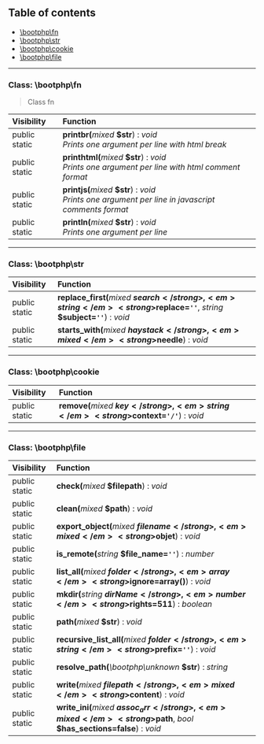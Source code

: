 ## Table of contents

- [\bootphp\fn](#class-bootphpfn)
- [\bootphp\str](#class-bootphpstr)
- [\bootphp\cookie](#class-bootphpcookie)
- [\bootphp\file](#class-bootphpfile)

<hr />

### Class: \bootphp\fn

> Class fn

| Visibility | Function |
|:-----------|:---------|
| public static | <strong>printbr(</strong><em>mixed</em> <strong>$str</strong>)</strong> : <em>void</em><br /><em>Prints one argument per line with html break</em> |
| public static | <strong>printhtml(</strong><em>mixed</em> <strong>$str</strong>)</strong> : <em>void</em><br /><em>Prints one argument per line with html comment format</em> |
| public static | <strong>printjs(</strong><em>mixed</em> <strong>$str</strong>)</strong> : <em>void</em><br /><em>Prints one argument per line in javascript comments format</em> |
| public static | <strong>println(</strong><em>mixed</em> <strong>$str</strong>)</strong> : <em>void</em><br /><em>Prints one argument per line</em> |

<hr />

### Class: \bootphp\str

| Visibility | Function |
|:-----------|:---------|
| public static | <strong>replace_first(</strong><em>mixed</em> <strong>$search</strong>, <em>string</em> <strong>$replace=`''`</strong>, <em>string</em> <strong>$subject=`''`</strong>)</strong> : <em>void</em> |
| public static | <strong>starts_with(</strong><em>mixed</em> <strong>$haystack</strong>, <em>mixed</em> <strong>$needle</strong>)</strong> : <em>void</em> |

<hr />

### Class: \bootphp\cookie

| Visibility | Function |
|:-----------|:---------|
| public static | <strong>remove(</strong><em>mixed</em> <strong>$key</strong>, <em>string</em> <strong>$context=`'/'`</strong>)</strong> : <em>void</em> |

<hr />

### Class: \bootphp\file

| Visibility | Function |
|:-----------|:---------|
| public static | <strong>check(</strong><em>mixed</em> <strong>$filepath</strong>)</strong> : <em>void</em> |
| public static | <strong>clean(</strong><em>mixed</em> <strong>$path</strong>)</strong> : <em>void</em> |
| public static | <strong>export_object(</strong><em>mixed</em> <strong>$filename</strong>, <em>mixed</em> <strong>$objet</strong>)</strong> : <em>void</em> |
| public static | <strong>is_remote(</strong><em>string</em> <strong>$file_name=`''`</strong>)</strong> : <em>number</em> |
| public static | <strong>list_all(</strong><em>mixed</em> <strong>$folder</strong>, <em>array</em> <strong>$ignore=array()</strong>)</strong> : <em>void</em> |
| public static | <strong>mkdir(</strong><em>string</em> <strong>$dirName</strong>, <em>number</em> <strong>$rights=511</strong>)</strong> : <em>boolean</em> |
| public static | <strong>path(</strong><em>mixed</em> <strong>$str</strong>)</strong> : <em>void</em> |
| public static | <strong>recursive_list_all(</strong><em>mixed</em> <strong>$folder</strong>, <em>string</em> <strong>$prefix=`''`</strong>)</strong> : <em>void</em> |
| public static | <strong>resolve_path(</strong><em>\bootphp\unknown</em> <strong>$str</strong>)</strong> : <em>string</em> |
| public static | <strong>write(</strong><em>mixed</em> <strong>$filepath</strong>, <em>mixed</em> <strong>$content</strong>)</strong> : <em>void</em> |
| public static | <strong>write_ini(</strong><em>mixed</em> <strong>$assoc_arr</strong>, <em>mixed</em> <strong>$path</strong>, <em>bool</em> <strong>$has_sections=false</strong>)</strong> : <em>void</em> |

